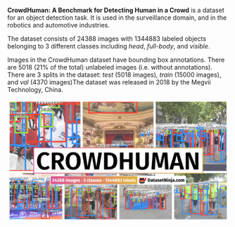 **CrowdHuman: A Benchmark for Detecting Human in a Crowd** is a dataset for an object detection task. It is used in the surveillance domain, and in the robotics and automotive industries. 

The dataset consists of 24388 images with 1344883 labeled objects belonging to 3 different classes including *head*, *full-body*, and *visible*.

Images in the CrowdHuman dataset have bounding box annotations. There are 5018 (21% of the total) unlabeled images (i.e. without annotations). There are 3 splits in the dataset: *test* (5018 images), *train* (15000 images), and *val* (4370 images)The dataset was released in 2018 by the Megvii Technology, China.

<img src="https://github.com/dataset-ninja/crowdhuman/raw/main/visualizations/poster.png">
